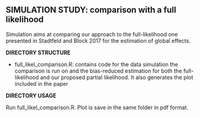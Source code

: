 
## SIMULATION STUDY: comparison with a full likelihood

Simulation aims at comparing our approach to the full-likelihood one presented in Stadtfeld and Block 2017 for the estimation of global effects.

__DIRECTORY STRUCTURE__

- full_likel_comparison.R: contains code for the data simulation the comparison is run on and the bias-reduced estimation for both the full-likelihood and our proposed partial likelihood. It also generates the plot included in the paper

__DIRECTORY USAGE__

Run full_likel_comparison.R. Plot is save in the same folder in pdf format.
